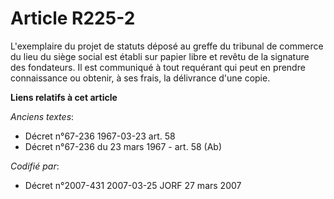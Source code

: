 # Article R225-2

L'exemplaire du projet de statuts déposé au greffe du tribunal de commerce du lieu du siège social est établi sur papier
libre et revêtu de la signature des fondateurs. Il est communiqué à tout requérant qui peut en prendre connaissance ou
obtenir, à ses frais, la délivrance d'une copie.

**Liens relatifs à cet article**

_Anciens textes_:

  - Décret n°67-236 1967-03-23 art. 58
  - Décret n°67-236 du 23 mars 1967 - art. 58 (Ab)

_Codifié par_:

  - Décret n°2007-431 2007-03-25 JORF 27 mars 2007
